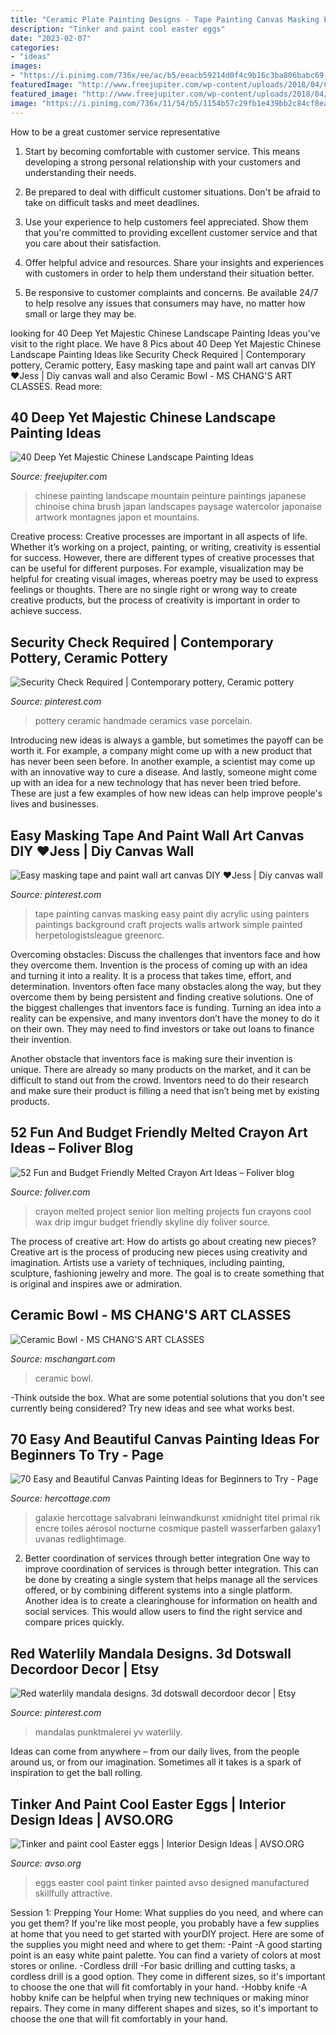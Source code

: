 ```yaml
---
title: "Ceramic Plate Painting Designs - Tape Painting Canvas Masking Easy Paint Diy Acrylic Using Painters Paintings Background Craft Projects Walls Artwork Simple Painted Herpetologistsleague Greenorc"
description: "Tinker and paint cool easter eggs"
date: "2023-02-07"
categories:
- "ideas"
images:
- "https://i.pinimg.com/736x/ee/ac/b5/eeacb59214d0f4c9b16c3ba806babc69--ceramic-pottery-ceramic-art.jpg"
featuredImage: "http://www.freejupiter.com/wp-content/uploads/2018/04/Chinese-Landscape-Painting-Ideas-15.jpg"
featured_image: "http://www.freejupiter.com/wp-content/uploads/2018/04/Chinese-Landscape-Painting-Ideas-15.jpg"
image: "https://i.pinimg.com/736x/11/54/b5/1154b57c29fb1e439bb2c84cf8eab71d.jpg"
---
```



How to be a great customer service representative
1. Start by becoming comfortable with customer service. This means developing a strong personal relationship with your customers and understanding their needs.
2. Be prepared to deal with difficult customer situations. Don't be afraid to take on difficult tasks and meet deadlines.

3. Use your experience to help customers feel appreciated. Show them that you're committed to providing excellent customer service and that you care about their satisfaction.

4. Offer helpful advice and resources. Share your insights and experiences with customers in order to help them understand their situation better.

5. Be responsive to customer complaints and concerns. Be available 24/7 to help resolve any issues that consumers may have, no matter how small or large they may be.

	

		
looking for 40 Deep Yet Majestic Chinese Landscape Painting Ideas you've visit to the right place. We have 8 Pics about 40 Deep Yet Majestic Chinese Landscape Painting Ideas like Security Check Required | Contemporary pottery, Ceramic pottery, Easy masking tape and paint wall art canvas DIY ♥Jess | Diy canvas wall and also Ceramic Bowl - MS CHANG&#039;S ART CLASSES. Read more:
		
    
## 40 Deep Yet Majestic Chinese Landscape Painting Ideas

<img loading=lazy src="http://www.freejupiter.com/wp-content/uploads/2018/04/Chinese-Landscape-Painting-Ideas-15.jpg" onerror="this.onerror=null;this.src='https://tse4.mm.bing.net/th?id=OIP.5_jhMkWayE_Z1I_4M741lgHaKr&amp;pid=15.1';" alt="40 Deep Yet Majestic Chinese Landscape Painting Ideas">

_Source: freejupiter.com_

>chinese painting landscape mountain peinture paintings japanese chinoise china brush japan landscapes paysage watercolor japonaise artwork montagnes japon et mountains. 

	

Creative process:
Creative processes are important in all aspects of life. Whether it’s working on a project, painting, or writing, creativity is essential for success. However, there are different types of creative processes that can be useful for different purposes. For example, visualization may be helpful for creating visual images, whereas poetry may be used to express feelings or thoughts. There are no single right or wrong way to create creative products, but the process of creativity is important in order to achieve success.

    
## Security Check Required | Contemporary Pottery, Ceramic Pottery

<img loading=lazy src="https://i.pinimg.com/736x/ee/ac/b5/eeacb59214d0f4c9b16c3ba806babc69--ceramic-pottery-ceramic-art.jpg" onerror="this.onerror=null;this.src='https://tse3.mm.bing.net/th?id=OIP.QngP6Bry9FsFUon4qv1aPgHaLy&amp;pid=15.1';" alt="Security Check Required | Contemporary pottery, Ceramic pottery">

_Source: pinterest.com_

>pottery ceramic handmade ceramics vase porcelain. 

	

Introducing new ideas is always a gamble, but sometimes the payoff can be worth it. For example, a company might come up with a new product that has never been seen before. In another example, a scientist may come up with an innovative way to cure a disease. And lastly, someone might come up with an idea for a new technology that has never been tried before. These are just a few examples of how new ideas can help improve people's lives and businesses.

    
## Easy Masking Tape And Paint Wall Art Canvas DIY ♥Jess | Diy Canvas Wall

<img loading=lazy src="https://i.pinimg.com/736x/0c/52/35/0c523530a96acf71e4041dc11a067d11--masking-tape-canvas-masking-tape-painting.jpg" onerror="this.onerror=null;this.src='https://tse1.mm.bing.net/th?id=OIP.SJYdy3o0vZw2l3ohUGO_rAHaJ4&amp;pid=15.1';" alt="Easy masking tape and paint wall art canvas DIY ♥Jess | Diy canvas wall">

_Source: pinterest.com_

>tape painting canvas masking easy paint diy acrylic using painters paintings background craft projects walls artwork simple painted herpetologistsleague greenorc. 

	

Overcoming obstacles: Discuss the challenges that inventors face and how they overcome them.
Invention is the process of coming up with an idea and turning it into a reality. It is a process that takes time, effort, and determination. Inventors often face many obstacles along the way, but they overcome them by being persistent and finding creative solutions.
One of the biggest challenges that inventors face is funding. Turning an idea into a reality can be expensive, and many inventors don’t have the money to do it on their own. They may need to find investors or take out loans to finance their invention.

Another obstacle that inventors face is making sure their invention is unique. There are already so many products on the market, and it can be difficult to stand out from the crowd. Inventors need to do their research and make sure their product is filling a need that isn’t being met by existing products.

    
## 52 Fun And Budget Friendly Melted Crayon Art Ideas – Foliver Blog

<img loading=lazy src="http://www.foliver.com/wp-content/uploads/2016/09/1-Melted-Crayon-Art-Lion-.jpg" onerror="this.onerror=null;this.src='https://tse2.mm.bing.net/th?id=OIP.0-owxhC6T6F--8ifeMgD2wHaJ4&amp;pid=15.1';" alt="52 Fun and Budget Friendly Melted Crayon Art Ideas – Foliver blog">

_Source: foliver.com_

>crayon melted project senior lion melting projects fun crayons cool wax drip imgur budget friendly skyline diy foliver source. 

	

The process of creative art: How do artists go about creating new pieces?
Creative art is the process of producing new pieces using creativity and imagination. Artists use a variety of techniques, including painting, sculpture, fashioning jewelry and more. The goal is to create something that is original and inspires awe or admiration.

    
## Ceramic Bowl - MS CHANG&#039;S ART CLASSES

<img loading=lazy src="http://www.mschangart.com/uploads/1/3/4/5/13451990/507922_orig.jpg" onerror="this.onerror=null;this.src='https://tse4.mm.bing.net/th?id=OIP.I0csgpeELNtEOWVOlNwRWgHaFu&amp;pid=15.1';" alt="Ceramic Bowl - MS CHANG&#039;S ART CLASSES">

_Source: mschangart.com_

>ceramic bowl. 

	

-Think outside the box. What are some potential solutions that you don't see currently being considered? Try new ideas and see what works best. 

    
## 70 Easy And Beautiful Canvas Painting Ideas For Beginners To Try - Page

<img loading=lazy src="https://www.hercottage.com/wp-content/uploads/2019/09/Easy-and-Beautiful-Canvas-Painting-Ideas-for-Beginners-to-Try-31.jpg" onerror="this.onerror=null;this.src='https://tse2.mm.bing.net/th?id=OIP.Iw9m3q_pfA97nm5WhHRPKAHaKc&amp;pid=15.1';" alt="70 Easy and Beautiful Canvas Painting Ideas for Beginners to Try - Page">

_Source: hercottage.com_

>galaxie hercottage salvabrani leinwandkunst xmidnight titel primal rik encre toiles aérosol nocturne cosmique pastell wasserfarben galaxy1 uvanas redlightimage. 

	

2) Better coordination of services through better integration
One way to improve coordination of services is through better integration. This can be done by creating a single system that helps manage all the services offered, or by combining different systems into a single platform. Another idea is to create a clearinghouse for information on health and social services. This would allow users to find the right service and compare prices quickly.

    
## Red Waterlily Mandala Designs. 3d Dotswall Decordoor Decor | Etsy

<img loading=lazy src="https://i.pinimg.com/736x/11/54/b5/1154b57c29fb1e439bb2c84cf8eab71d.jpg" onerror="this.onerror=null;this.src='https://tse2.mm.bing.net/th?id=OIP.rX9mnKbCAKJ4YBVF9x22yAHaJ4&amp;pid=15.1';" alt="Red waterlily mandala designs. 3d dotswall decordoor decor | Etsy">

_Source: pinterest.com_

>mandalas punktmalerei yv waterlily. 

	

Ideas can come from anywhere – from our daily lives, from the people around us, or from our imagination. Sometimes all it takes is a spark of inspiration to get the ball rolling.

    
## Tinker And Paint Cool Easter Eggs | Interior Design Ideas | AVSO.ORG

<img loading=lazy src="https://www.avso.org/wp-content/uploads/files/9/2/1/tinker-and-paint-cool-easter-eggs-23-921.jpg" onerror="this.onerror=null;this.src='https://tse1.mm.bing.net/th?id=OIP.E1yD6XaTBDix2ZmcN-hSIQHaLB&amp;pid=15.1';" alt="Tinker and paint cool Easter eggs | Interior Design Ideas | AVSO.ORG">

_Source: avso.org_

>eggs easter cool paint tinker painted avso designed manufactured skillfully attractive. 

	

Session 1: Prepping Your Home: What supplies do you need, and where can you get them?
If you're like most people, you probably have a few supplies at home that you need to get started with yourDIY project. Here are some of the supplies you might need and where to get them:
-Paint -A good starting point is an easy white paint palette. You can find a variety of colors at most stores or online. 
-Cordless drill -For basic drilling and cutting tasks, a cordless drill is a good option. They come in different sizes, so it's important to choose the one that will fit comfortably in your hand. 
-Hobby knife -A hobby knife can be helpful when trying new techniques or making minor repairs. They come in many different shapes and sizes, so it's important to choose the one that will fit comfortably in your hand.

